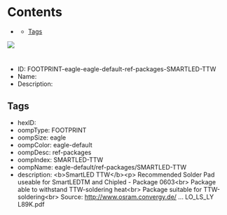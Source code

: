 



Contents
========

* [](#)
	* [Tags](#tags)
  
![][im]
# 

- ID: FOOTPRINT-eagle-eagle-default-ref-packages-SMARTLED-TTW
- Name: 
- Description: 

## Tags

- hexID: 
- oompType: FOOTPRINT
- oompSize: eagle
- oompColor: eagle-default
- oompDesc: ref-packages
- oompIndex: SMARTLED-TTW
- oompName: eagle-default/ref-packages/SMARTLED-TTW
- description: &lt;b&gt;SmartLED TTW&lt;/b&gt;&lt;p&gt;&#xD;
Recommended Solder Pad useable for SmartLEDTM and Chipled - Package 0603&lt;br&gt;&#xD;
Package able to withstand TTW-soldering heat&lt;br&gt;&#xD;
Package suitable for TTW-soldering&lt;br&gt;&#xD;
Source: http://www.osram.convergy.de/ ... LO_LS_LY L89K.pdf



[im]: image.png
